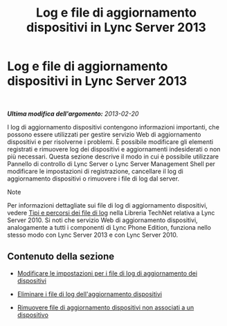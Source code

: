 ﻿---
title: Log e file di aggiornamento dispositivi in Lync Server 2013
TOCTitle: Log e file di aggiornamento dispositivi in Lync Server 2013
ms:assetid: f7f822b8-0a62-4ff2-a4cb-1ab1ed7503eb
ms:mtpsurl: https://technet.microsoft.com/it-it/library/JJ994090(v=OCS.15)
ms:contentKeyID: 52062482
ms.date: 08/24/2015
mtps_version: v=OCS.15
ms.translationtype: HT
---

# Log e file di aggiornamento dispositivi in Lync Server 2013

 

_**Ultima modifica dell'argomento:** 2013-02-20_

I log di aggiornamento dispositivi contengono informazioni importanti, che possono essere utilizzati per gestire servizio Web di aggiornamento dispositivi e per risolverne i problemi. È possibile modificare gli elementi registrati e rimuovere log dei dispositivi e aggiornamenti indesiderati o non più necessari. Questa sezione descrive il modo in cui è possibile utilizzare Pannello di controllo di Lync Server o Lync Server Management Shell per modificare le impostazioni di registrazione, cancellare il log di aggiornamento dispositivi o rimuovere i file di log dal server.


> [!NOTE]
> Per informazioni dettagliate sui file di log di aggiornamento dispositivi, vedere <A href="http://technet.microsoft.com/it-it/library/gg398250(v=ocs.14).aspx">Tipi e percorsi dei file di log</A> nella Libreria TechNet relativa a Lync Server 2010. Si noti che servizio Web di aggiornamento dispositivi, analogamente a tutti i componenti di Lync Phone Edition, funziona nello stesso modo con Lync Server 2013 e con Lync Server 2010.



## Contenuto della sezione

  - [Modificare le impostazioni per i file di log di aggiornamento dei dispositivi](lync-server-2013-modify-settings-for-device-update-log-files.md)

  - [Eliminare i file di log dell'aggiornamento dispositivi](lync-server-2013-delete-device-update-log-files.md)

  - [Rimuovere file di aggiornamento dispositivi non associati a un dispositivo](lync-server-2013-remove-device-update-files-not-associated-with-a-device.md)

